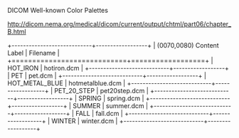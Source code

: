 DICOM Well-known Color Palettes

http://dicom.nema.org/medical/dicom/current/output/chtml/part06/chapter_B.html

+----------------------------+------------------+
| (0070,0080) Content Label  | Filename         |
+============================+==================+
| HOT_IRON                   | hotiron.dcm      |
+----------------------------+------------------+
| PET                        | pet.dcm          |
+----------------------------+------------------+
| HOT_METAL_BLUE             | hotmetalblue.dcm |
+----------------------------+------------------+
| PET_20_STEP                | pet20step.dcm    |
+----------------------------+------------------+
| SPRING                     | spring.dcm       |
+----------------------------+------------------+
| SUMMER                     | summer.dcm       |
+----------------------------+------------------+
| FALL                       | fall.dcm         |
+----------------------------+------------------+
| WINTER                     | winter.dcm       |
+----------------------------+------------------+
